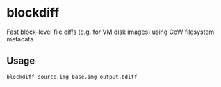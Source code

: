 # blockdiff

Fast block-level file diffs (e.g. for VM disk images) using CoW filesystem metadata

## Usage

```
blockdiff source.img base.img output.bdiff
```
